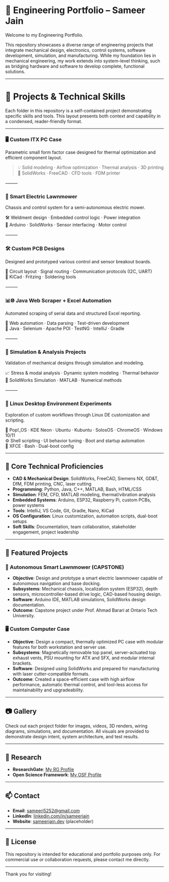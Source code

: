 # 🧠 Engineering Portfolio – Sameer Jain

Welcome to my Engineering Portfolio.

This repository showcases a diverse range of engineering projects that integrate mechanical design, electronics, control systems, software development, simulation, and manufacturing. While my foundation lies in mechanical engineering, my work extends into system-level thinking, such as bridging hardware and software to develop complete, functional solutions.

---

# 📂 Projects & Technical Skills

Each folder in this repository is a self-contained project demonstrating specific skills and tools. This layout presents both context and capability in a condensed, reader-friendly format.

---

### 🖥️ Custom ITX PC Case  
Parametric small form factor case designed for thermal optimization and efficient component layout.

>💡 Solid modeling · Airflow optimization · Thermal analysis · 3D printing  
>🧰 SolidWorks · FreeCAD · CFD tools · FDM printer  <test>

⸻

### 🤖 Smart Electric Lawnmower  
Chassis and control system for a semi-autonomous electric mower.

  🛠️ Weldment design · Embedded control logic · Power integration  
  🔌 Arduino · SolidWorks · Sensor interfacing · Motor control

⸻

### 🛠️ Custom PCB Designs  
Designed and prototyped various control and sensor breakout boards.

  🔧 Circuit layout · Signal routing · Communication protocols (I2C, UART)  
  🧰 KiCad · Fritzing · Soldering tools

⸻

### 📊🌐 Java Web Scraper + Excel Automation  
Automated scraping of serial data and structured Excel reporting.

  🧠 Web automation · Data parsing · Test-driven development  
  🧰 Java · Selenium · Apache POI · TestNG · IntelliJ · Gradle

⸻

### 🧪 Simulation & Analysis Projects  
Validation of mechanical designs through simulation and modeling.

  📈 Stress & modal analysis · Dynamic system modeling · Thermal behavior  
  🧰 SolidWorks Simulation · MATLAB · Numerical methods

⸻

### 🐧 Linux Desktop Environment Experiments  
Exploration of custom workflows through Linux DE customization and scripting.

  🐧 Pop!_OS · KDE Neon · Ubuntu · Kubuntu · SolosOS · ChromeOS · Windows 10/11  
  ⚙️ Shell scripting · UI behavior tuning · Boot and startup automation  
  🧰 XFCE · Bash · Dual-boot config

---

## 🧠 Core Technical Proficiencies

- **CAD & Mechanical Design**: SolidWorks, FreeCAD, Siemens NX, GD&T, DfM, FDM printing, CNC, laser cutting  
- **Programming**: Python, Java, C++, MATLAB, Bash, HTML/CSS  
- **Simulation**: FEM, CFD, MATLAB modeling, thermal/vibration analysis  
- **Embedded Systems**: Arduino, ESP32, Raspberry Pi, custom PCBs, power systems  
- **Tools**: IntelliJ, VS Code, Git, Gradle, Nano, KiCad  
- **OS Configuration**: Linux customization, automation scripts, dual-boot setups  
- **Soft Skills**: Documentation, team collaboration, stakeholder engagement, project leadership

---

## 🧪 Featured Projects

### 🤖 Autonomous Smart Lawnmower (CAPSTONE)
- **Objective**: Design and prototype a smart electric lawnmower capable of autonomous navigation and base docking.
- **Subsystems**: Mechanical chassis, localization system (ESP32), depth sensors, microcontroller-based drive logic, CAD-based housing design.
- **Software**: Arduino IDE, MATLAB simulations, SolidWorks design documentation.
- **Outcome**: Capstone project under Prof. Ahmad Barari at Ontario Tech University.

### 🖥️ Custom Computer Case
- **Objective**: Design a compact, thermally optimized PC case with modular features for both workstation and server use.
- **Subsystems**: Magnetically removable top panel, server-actuated top exhaust vents, PSU mounting for ATX and SFX, and modular internal brackets.
- **Software**: Designed using SolidWorks and prepared for manufacturing with laser cutter-compatible formats.
- **Outcome**: Created a space-efficient case with high airflow performance, automatic thermal control, and tool-less access for maintainability and upgradeability.

---

## 📷 Gallery

Check out each project folder for images, videos, 3D renders, wiring diagrams, simulations, and documentation. All visuals are provided to demonstrate design intent, system architecture, and test results.

---

## 🔬 Research

- **ResearchGate**: [My RG Profile](https://www.researchgate.net/profile/Sameer-Jain-9?ev=hdr_xprf)
- **Open Science Framework**: [My OSF Profile](https://osf.io/hv5g8/)

---

## 📫 Contact

- **Email**: sameerj5252@gmail.com
- **LinkedIn**: [linkedin.com/in/sameerjain](https://www.linkedin.com/in/sameerjain0841/)
- **Website**: [sameerjain.dev](https://sameerjain.dev) (placeholder)

---

## 📜 License

This repository is intended for educational and portfolio purposes only. For commercial use or collaboration requests, please contact me directly.

---

Thank you for visiting!
